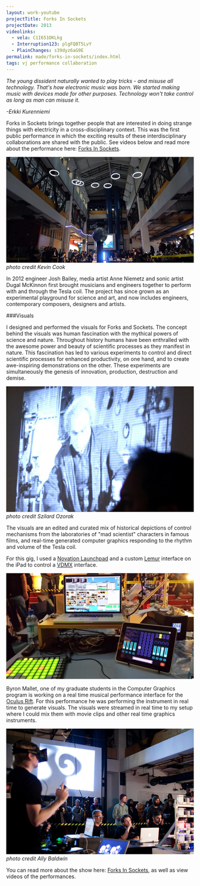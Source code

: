 ```yaml
---
layout: work-youtube
projectTitle: Forks In Sockets
projectDate: 2013
videolinks:
  - vela: C1I651OKLkg
  - Interruption123: plgFQBT5LvY
  - PlainChanges: s39dyz6aG9E
permalink: made/forks-in-sockets/index.html
tags: vj performance collaboration
---
```

_The young dissident naturally wanted to play tricks - and misuse all technology. That's how electronic music was born. We started making music with devices made for other purposes. Technology won't take control as long as man can misuse it._  
 
_-Erkki Kurenniemi_


Forks in Sockets brings together people that are interested in doing strange things with electricity in a cross-disciplinary context. This was the first public performance in which the exciting results of these interdisciplinary collaborations are shared with the public. See videos below and read more about the performance here: [Forks In Sockets](http://fis.vicinnovate.ac.nz/index.html).

![Forks In Sockets][img01]
_photo credit Kevin Cook_

In 2012 engineer Josh Bailey, media artist Anne Niemetz and sonic artist Dugal McKinnon first brought musicians and engineers together to perform with and through the Tesla coil. The project has since grown as an experimental playground for science and art, and now includes engineers, contemporary composers, designers and artists.


###Visuals

I designed and performed the visuals for Forks and Sockets. The concept behind the visuals was human fascination with the mythical powers of science and nature. Throughout history humans have been enthralled with the awesome power and beauty of scientific processes as they manifest in nature. This fascination has led to various experiments to control and direct scientific processes for enhanced productivity, on one hand, and to create awe-inspiring demonstrations on the other. These experiments are simultaneously the genesis of innovation, production, destruction and demise.

![mad scientist][img07]  
_photo credit Szilard Ozorak_

The visuals are an edited and curated mix of historical depictions of control mechanisms from the laboratories of "mad scientist" characters in famous films, and real-time generated computer graphics responding to the rhythm and volume of the Tesla coil.

For this gig, I used a [Novation Launchpad][novation] and a custom [Lemur][lemur] interface on the iPad to control a [VDMX][vdmx] interface.


![the setup][img03]  

Byron Mallet, one of my graduate students in the Computer Graphics program is working on a real time musical performance interface for the [Oculus Rift][occulus]. For this performance he was performing the instrument in real time to generate visuals. The visuals were streamed in real time to my setup where I could mix them with movie clips and other real time graphics instruments.

![byron pensato][img02]
_photo credit Ally Baldwin_

You can read more about the show here: [Forks In Sockets](http://fis.vicinnovate.ac.nz/index.html), as well as view videos of the performances.

[img00]: /img/forks-in-sockets-00.jpg
[img01]: /img/forks-in-sockets-01-kevin-cook.jpg
[img02]: /img/forks-in-sockets-02-ally-baldwin.jpg
[img03]: /img/forks-in-sockets-03.jpg
[img04]: /img/forks-in-sockets-04.jpg
[img05]: /img/forks-in-sockets-05-szilard-ozorak.jpg
[img07]: /img/forks-in-sockets-07-szilard-ozorak-cropped.jpg
[img06]: /img/forks-in-sockets-06.jpgo

[novation]: http://novationmusic.com
[vdmx]: http://vidvox.net
[lemur]: http://liine.net
[occulus]: http://occulus.com
